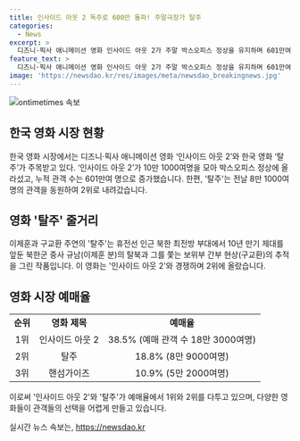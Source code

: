 ```yaml
---
title: 인사이드 아웃 2 독주로 600만 돌파! 주말극장가 탈주
categories:
  - News
excerpt: >
  디즈니·픽사 애니메이션 영화 인사이드 아웃 2가 주말 박스오피스 정상을 유지하며 601만여 명의 관객을 모았다. 한편, 이제훈·구교환 주연의 한국 영화 탈주는 8만 1000여 명의 관객을 기록하며 2위로 밀렸다. 인사이드 아웃 2와 탈주는 다음 주요 예매율을 놓고 치열한 경쟁을 이어가고 있으며, 이외에도 다른 영화들도 활발한 흥행을 보이고 있다.
feature_text: >
  디즈니·픽사 애니메이션 영화 인사이드 아웃 2가 주말 박스오피스 정상을 유지하며 601만여 명의 관객을 모았다. 한편, 이제훈·구교환 주연의 한국 영화 탈주는 8만 1000여 명의 관객을 기록하며 2위로 밀렸다. 인사이드 아웃 2와 탈주는 다음 주요 예매율을 놓고 치열한 경쟁을 이어가고 있으며, 이외에도 다른 영화들도 활발한 흥행을 보이고 있다.
image: 'https://newsdao.kr/res/images/meta/newsdao_breakingnews.jpg'
---
```


<p><img src="https://newsdao.kr/res/images/meta/newsdao_breakingnews.jpg" alt="ontimetimes 속보" /></p>

<h2 data-ke-size="size26">한국 영화 시장 현황</h2>

<p data-ke-size="size16">한국 영화 시장에서는 디즈니·픽사 애니메이션 영화 ‘인사이드 아웃 2’와 한국 영화 ‘탈주’가 주목받고 있다. ‘인사이드 아웃 2’가 10만 1000여명을 모아 박스오피스 정상에 올라섰고, 누적 관객 수는 601만여 명으로 증가했습니다. 한편, '탈주'는 전날 8만 1000여명의 관객을 동원하여 2위로 내려갔습니다.</p>

<h2 data-ke-size="size26">영화 '탈주' 줄거리</h2>

<p data-ke-size="size16">이제훈과 구교환 주연의 '탈주'는 휴전선 인근 북한 최전방 부대에서 10년 만기 제대를 앞둔 북한군 중사 규남(이제훈 분)의 탈북과 그를 쫓는 보위부 간부 현상(구교환)의 추적을 그린 작품입니다. 이 영화는 '인사이드 아웃 2'와 경쟁하며 2위에 올랐습니다.</p>

<h2 data-ke-size="size26">영화 시장 예매율</h2>

<table>
    <tr>
        <td style="text-align: center; height: 17px;"><b>순위</b></td>
        <td style="text-align: center; height: 17px;"><b>영화 제목</b></td>
        <td style="text-align: center; height: 17px;"><b>예매율</b></td>
    </tr>
    <tr>
        <td style="text-align: center; height: 17px;">1위</td>
        <td style="text-align: center; height: 17px;">인사이드 아웃 2</td>
        <td style="text-align: center; height: 17px;">38.5% (예매 관객 수 18만 3000여명)</td>
    </tr>
    <tr>
        <td style="text-align: center; height: 17px;">2위</td>
        <td style="text-align: center; height: 17px;">탈주</td>
        <td style="text-align: center; height: 17px;">18.8% (8만 9000여명)</td>
    </tr>
    <tr>
        <td style="text-align: center; height: 17px;">3위</td>
        <td style="text-align: center; height: 17px;">핸섬가이즈</td>
        <td style="text-align: center; height: 17px;">10.9% (5만 2000여명)</td>
    </tr>
</table>

<p data-ke-size="size16">이로써 '인사이드 아웃 2'와 '탈주'가 예매율에서 1위와 2위를 다투고 있으며, 다양한 영화들이 관객들의 선택을 어렵게 만들고 있습니다.</p>
실시간 뉴스 속보는, <a href="https://newsdao.kr" rel="dofollow">https://newsdao.kr</a>


